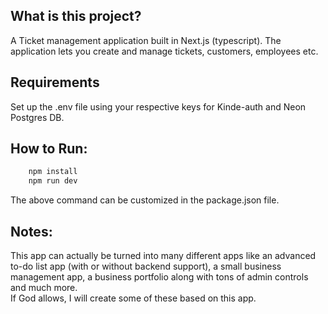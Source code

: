 ## What is this project?

A Ticket management application built in Next.js (typescript). The application lets you create and manage tickets, customers, employees etc.

## Requirements

Set up the .env file using your respective keys for Kinde-auth and Neon Postgres DB.

## How to Run:

```bash
    npm install
    npm run dev
```
The above command can be customized in the package.json file.

## Notes:

This app can actually be turned into many different apps like an advanced to-do list app (with or without backend support), a small business management app, a business portfolio along with tons of admin controls and much more.  
If God allows, I will create some of these based on this app.